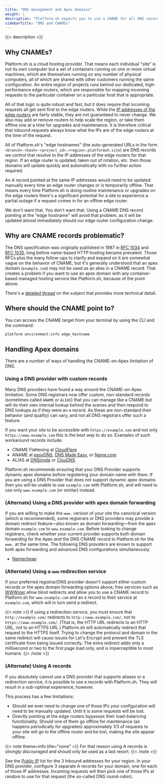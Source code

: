 ```yaml
---
title: "DNS management and Apex domains"
weight: 1
description: "Platform.sh expects you to use a CNAME for all DNS records.  However, that is problematic with some DNS registrars."
sidebarTitle: "DNS and CNAMEs"
---
```


{{< description >}}

## Why CNAMEs?

Platform.sh is a cloud hosting provider.  That means each individual "site" is not its own computer but a set of containers running on one or more virtual machines, which are themselves running on any number of physical computers, all of which are shared with other customers running the same configuration.  An entire region of projects runs behind our dedicated, high-performance edge routers, which are responsible for mapping incoming requests to the particular container on a particular host that is appropriate.

All of that logic is quite robust and fast, but it does require that incoming requests all get sent first to the edge routers.  While the [IP addresses of the edge routers](/development/regions.md) are fairly stable, they are not guaranteed to never change.  We also may add or remove routers to help scale the region, or take them offline one at a time for upgrades and maintenance.  It is therefore critical that inbound requests always know what the IPs are of the edge routers at the time of the request.

All of Platform.sh's "edge hostnames" (the auto-generated URLs in the form `<branch>-<hash>-<project_id>.<region>.platformsh.site`) are DNS records we control that resolve to the IP addresses of the edge routers for that region.  If an edge router is updated, taken out of rotation, etc. then those domains will update quickly and automatically with no further action required.

An A record pointed at the same IP addresses would need to be updated manually every time an edge router changes or is temporarily offline.  That means every time Platform.sh is doing routine maintenance or upgrades on the edge routers there's a significant potential for a site to experience a partial outage if a request comes in for an offline edge router.

We don't want that.  You don't want that.  Using a CNAME DNS record pointing at the "edge hostname" will avoid that problem, as it will be updated almost immediately should our edge router configuration change.

## Why are CNAME records problematic?

The DNS specification was originally published in 1987 in [RFC 1034](https://tools.ietf.org/html/rfc1034) and [RFC 1035](https://tools.ietf.org/html/rfc1035), long before name-based HTTP hosting became prevalent.  Those RFCs plus the many follow-ups to clarify and expand on it are somewhat vague on the behavior of CNAME, but it's generally understood that an apex domain (`example.com`) may not be used as an alias in a CNAME record.  That creates a problem if you want to use an apex domain with any container-based managed hosting service like Platform.sh, because of the point above.

There's a [detailed thread](https://serverfault.com/questions/613829/why-cant-a-cname-record-be-used-at-the-apex-aka-root-of-a-domain) on the subject that provides more technical detail.

## Where should the CNAME point to?

You can access the CNAME target from your terminal by using the CLI and the command:

```bash
platform environment:info edge_hostname
```

## Handling Apex domains

There are a number of ways of handling the CNAME-on-Apex limitation of DNS.

### Using a DNS provider with custom records

Many DNS providers have found a way around the CNAME-on-Apex limitation.  Some DNS registrars now offer custom, non-standard records (sometimes called `ANAME` or `ALIAS`) that you can manage like a CNAME but will do their own internal lookup behind the scenes and then respond to DNS lookups as if they were an `A` record.  As these are non-standard their behavior (and quality) can vary, and not all DNS registrars offer such a feature.

If you want your site to be accessible with `https://example.com` and not only `https://www.example.com` this is the best way to do so.  Examples of such workaround records include:

<!-- vale Platform.condescending = NO -->
 * CNAME Flattening at [CloudFlare](https://www.cloudflare.com/)
 * ANAME at [easyDNS](https://www.easydns.com/), [DNS Made Easy](http://www.dnsmadeeasy.com/), or [Name.com](https://www.name.com/)
 * ALIAS at [DNSimple](https://dnsimple.com/) or [ClouDNS](https://www.cloudns.net/)
<!-- vale Platform.condescending = YES -->

Platform.sh recommends ensuring that your DNS Provider supports dynamic apex domains before registering your domain name with them.  If you are using a DNS Provider that does not support dynamic apex domains then you will be unable to use `example.com` with Platform.sh, and will need to use only `www.example.com` (or similar) instead.

### (Alternate) Using a DNS provider with apex domain forwarding

If you are willing to make the `www.` version of your site the canonical version (which is recommended), some registrars or DNS providers may provide a domain redirect feature—also known as domain forwarding—from the apex domain `example.com` to `www.example.com`.  Before looking to change registrars, check whether your current provider supports both domain forwarding for the Apex *and* the DNS CNAME record to Platform.sh for the `www.` at the same time.  The following DNS providers are known to support both apex forwarding and advanced DNS configurations simultaneously:

* [Namecheap](https://www.namecheap.com/support/knowledgebase/article.aspx/385/2237/how-do-i-set-up-a-url-redirect-for-a-domain)

### (Alternate) Using a `www` redirection service

If your preferred registrar/DNS provider doesn't support either custom records or the apex domain forwarding options above, free services such as [WWWizer](http://wwwizer.com/) allow blind redirects and allow you to use a CNAME record to Platform.sh for `www.example.com` and an `A` record to their service at `example.com`, which will in turn send a redirect.

{{< note >}}
If using a redirection service, you must ensure that `http://example.com/` redirects to `http://www.example.com/`, not to `https://www.example.com/`.  (That is, the HTTP URL redirects to an HTTP URL, not to an HTTPS URL.)  Platform.sh will automatically redirect that request to the HTTPS itself.  Trying to change the protocol and domain in the same redirect will cause issues for Let's Encrypt and prevent the TLS certificate from being issued correctly.  The extra redirect adds only a millisecond or two to the first page load only, and is imperceptible to most humans.
{{< /note >}}

### (Alternate) Using A records

If you absolutely cannot use a DNS provider that supports aliases or a redirection service, it is possible to use `A` records with Platform.sh.  They will result in a sub-optimal experience, however.

This process has a few limitations:

* Should we ever need to change one of those IPs your configuration will need to be manually updated.  Until it is some requests will be lost.
* Directly pointing at the edge routers bypasses their load-balancing functionality.  Should one of them go offline for maintenance (as happens periodically for upgrades) approximately 1/3 of requests to your site will go to the offline router and be lost, making the site appear offline.

{{< note theme=info title="none" >}}
For that reason using A records is _strongly discouraged_ and should only be used as a last resort.
{{< /note >}}

See the [Public IP](/development/regions.md) list for the 3 Inbound addresses for your region.  In your DNS provider, configure 3 separate A records for your domain, one for each of those IP addresses.  Incoming requests will then pick one of those IPs at random to use for that request (the so-called DNS round-robin).
